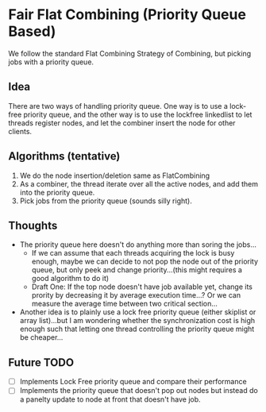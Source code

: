 # Fair Flat Combining (Priority Queue Based)

We follow the standard Flat Combining Strategy of Combining, but picking jobs with a priority queue.

## Idea

There are two ways of handling priority queue. One way is to use a lock-free priority queue, and the other way is to use the lockfree linkedlist to let threads register nodes, and let the combiner insert the node for other clients.

## Algorithms (tentative)

1. We do the node insertion/deletion same as FlatCombining
2. As a combiner, the thread iterate over all the active nodes, and add them into the priority queue.
3. Pick jobs from the priority queue (sounds silly right).

## Thoughts

- The priority queue here doesn't do anything more than soring the jobs...
  - If we can assume that each threads acquiring the lock is busy enough, maybe we can decide to not pop the node out of the priority queue, but only peek and change priority...(this might requires a good algorithm to do it)
   - Draft One: If the top node doesn't have job available yet, change its prority by decreasing it by average execution time...? Or we can measure the average time between two critical section...
 - Another idea is to plainly use a lock free priority queue (either skiplist or array list)...but I am wondering whether the synchronization cost is high enough such that letting one thread controlling the priority queue might be cheaper...
 
 ## Future TODO
 
 - [ ] Implements Lock Free priority queue and compare their performance
 - [ ] Implements the priority queue that doesn't pop out nodes but instead do a panelty update to node at front that doesn't have job.
